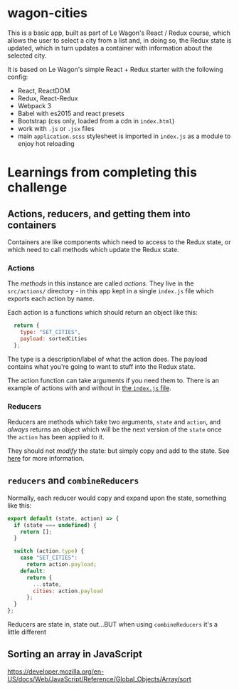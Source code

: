 # wagon-cities

This is a basic app, built as part of Le Wagon's React / Redux course, which allows the user to select a city from a list and, in doing so, the Redux state is updated, which in turn updates a container with information about the selected city.

It is based on Le Wagon's simple React + Redux starter with the following config:

- React, ReactDOM
- Redux, React-Redux
- Webpack 3
- Babel with es2015 and react presets
- Bootstrap (css only, loaded from a cdn in `index.html`)
- work with `.js` or `.jsx` files
- main `application.scss` stylesheet is imported in `index.js` as a module to enjoy hot reloading

# Learnings from completing this challenge

## Actions, reducers, and getting them into **containers**

Containers are like components which need to access to the Redux state, or which need to call methods which update the Redux state.

### Actions

The _methods_ in this instance are called _actions_. They live in the `src/actions/` directory - in this app kept in a single `index.js` file which exports each action by name. 

Each action is a functions which should return an object like this:

```js
  return {
    type: "SET_CITIES",
    payload: sortedCities
  };
```

The type is a description/label of what the action does. The payload contains what you're going to want to stuff into the Redux state.

The action function can take arguments if you need them to. There is an example of actions with and without in [the `index.js` file](src/actions/index.js).

### Reducers

Reducers are methods which take two arguments, `state` and `action`, and *always* returns an object which will be the next version of the `state` once the `action` has been applied to it.

They should not _modify_ the state: but simply copy and add to the state. See [here](https://redux.js.org/tutorials/fundamentals/part-3-state-actions-reducers#reducers-and-immutable-updates) for more information.

## `reducers` and `combineReducers`

Normally, each reducer would copy and expand upon the state, something like this:

```jsx
export default (state, action) => {
  if (state === undefined) {
    return [];
  }

  switch (action.type) {
    case "SET_CITIES":
      return action.payload;
    default:
      return {
        ...state,
        cities: action.payload
      };
  }
};
```

Reducers are state in, state out...BUT when using `combineReducers` it's a little different

## Sorting an array in JavaScript
https://developer.mozilla.org/en-US/docs/Web/JavaScript/Reference/Global_Objects/Array/sort


